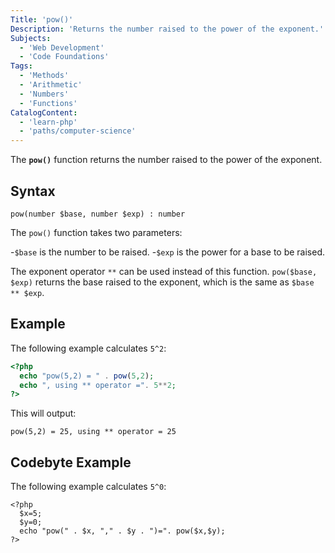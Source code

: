 ```yaml
---
Title: 'pow()'
Description: 'Returns the number raised to the power of the exponent.'
Subjects:
  - 'Web Development'
  - 'Code Foundations'
Tags:
  - 'Methods'
  - 'Arithmetic'
  - 'Numbers'
  - 'Functions'
CatalogContent:
  - 'learn-php'
  - 'paths/computer-science'
---
```


The **`pow()`** function returns the number raised to the power of the exponent.

## Syntax

```pseudo
pow(number $base, number $exp) : number
```

The `pow()` function takes two parameters:

-`$base` is the number to be raised. -`$exp` is the power for a base to be raised.

The exponent operator `**` can be used instead of this function. `pow($base, $exp)` returns the base raised to the exponent, which is the same as `$base ** $exp`.

## Example

The following example calculates `5^2`:

```php
<?php
  echo "pow(5,2) = " . pow(5,2);
  echo ", using ** operator =". 5**2;
?>
```

This will output:

```shell
pow(5,2) = 25, using ** operator = 25
```

## Codebyte Example

The following example calculates `5^0`:

```codebyte/php
<?php
  $x=5;
  $y=0;
  echo "pow(" . $x, "," . $y . ")=". pow($x,$y);
?>
```
